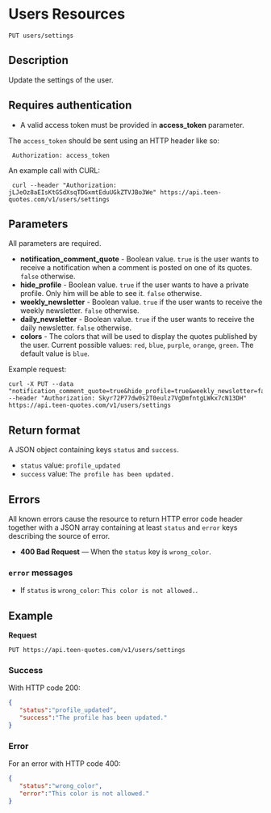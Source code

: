 # Users Resources

    PUT users/settings

## Description
Update the settings of the user.

## Requires authentication
* A valid access token must be provided in **access_token** parameter.

The `access_token` should be sent using an HTTP header like so:

     Authorization: access_token

An example call with CURL:

     curl --header "Authorization: jLJeOz8aEIsKtGSdXsqTDGxmtEduUGkZTVJBo3We" https://api.teen-quotes.com/v1/users/settings

## Parameters
All parameters are required.

- **notification_comment_quote** - Boolean value. `true` is the user wants to receive a notification when a comment is posted on one of its quotes. `false` otherwise.
- **hide_profile** - Boolean value. `true` if the user wants to have a private profile. Only him will be able to see it. `false` otherwise.
- **weekly_newsletter** - Boolean value. `true` if the user wants to receive the weekly newsletter. `false` otherwise.
- **daily_newsletter** - Boolean value. `true` if the user wants to receive the daily newsletter. `false` otherwise.
- **colors** - The colors that will be used to display the quotes published by the user. Current possible values: `red`, `blue`, `purple`, `orange`, `green`. The default value is `blue`.

Example request:

    curl -X PUT --data "notification_comment_quote=true&hide_profile=true&weekly_newsletter=false&daily_newsletter=false&colors=blue" --header "Authorization: Skyr72P77dw0s2T0eulz7VgDmfntgLWkx7cN13DH" https://api.teen-quotes.com/v1/users/settings

## Return format
A JSON object containing keys `status` and `success`.

- `status` value: `profile_updated`
- `success` value: `The profile has been updated.`

## Errors
All known errors cause the resource to return HTTP error code header together with a JSON array containing at least `status` and `error` keys describing the source of error.

- **400 Bad Request** — When the `status` key is `wrong_color`.

### `error` messages
- If `status` is `wrong_color`: `This color is not allowed.`.

## Example
**Request**

    PUT https://api.teen-quotes.com/v1/users/settings

### Success
With HTTP code 200:
``` json
{
   "status":"profile_updated",
   "success":"The profile has been updated."
}
```

### Error
For an error with HTTP code 400:
``` json
{
   "status":"wrong_color",
   "error":"This color is not allowed."
}
```
